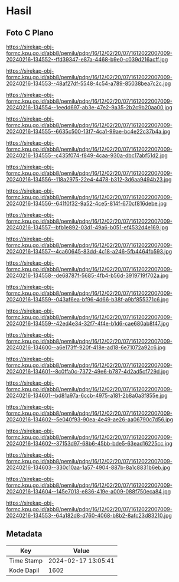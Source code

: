 # Hasil

## Foto C Plano

https://sirekap-obj-formc.kpu.go.id/abb8/pemilu/pdpr/16/12/02/20/07/1612022007009-20240216-134552--ffd39347-e87a-4468-b9e0-c039d216acff.jpg

https://sirekap-obj-formc.kpu.go.id/abb8/pemilu/pdpr/16/12/02/20/07/1612022007009-20240216-134553--48af27df-5548-4c54-a789-85038bea7c2c.jpg

https://sirekap-obj-formc.kpu.go.id/abb8/pemilu/pdpr/16/12/02/20/07/1612022007009-20240216-134554--1eedd697-ab3e-47e2-9a35-2b2c9b20aa00.jpg

https://sirekap-obj-formc.kpu.go.id/abb8/pemilu/pdpr/16/12/02/20/07/1612022007009-20240216-134555--6635c500-13f7-4ca1-99ae-bc4e22c37b4a.jpg

https://sirekap-obj-formc.kpu.go.id/abb8/pemilu/pdpr/16/12/02/20/07/1612022007009-20240216-134555--c435f074-f849-4caa-930a-dbc17abf51d2.jpg

https://sirekap-obj-formc.kpu.go.id/abb8/pemilu/pdpr/16/12/02/20/07/1612022007009-20240216-134556--118a2975-22e4-4478-b312-3d6aa9494b23.jpg

https://sirekap-obj-formc.kpu.go.id/abb8/pemilu/pdpr/16/12/02/20/07/1612022007009-20240216-134556--641f0f32-9a52-4ce5-814f-670cf816debe.jpg

https://sirekap-obj-formc.kpu.go.id/abb8/pemilu/pdpr/16/12/02/20/07/1612022007009-20240216-134557--bfb1e892-03d1-49a6-b051-ef4532d4e169.jpg

https://sirekap-obj-formc.kpu.go.id/abb8/pemilu/pdpr/16/12/02/20/07/1612022007009-20240216-134557--4ca60645-83dd-4c18-a246-5fb4464fb593.jpg

https://sirekap-obj-formc.kpu.go.id/abb8/pemilu/pdpr/16/12/02/20/07/1612022007009-20240216-134558--de68787f-5685-4fb4-b56d-3919719f702a.jpg

https://sirekap-obj-formc.kpu.go.id/abb8/pemilu/pdpr/16/12/02/20/07/1612022007009-20240216-134559--043af6ea-bf96-4d66-b38f-a9bf855371c6.jpg

https://sirekap-obj-formc.kpu.go.id/abb8/pemilu/pdpr/16/12/02/20/07/1612022007009-20240216-134559--42ed4e34-32f7-4f4e-b1d6-cae680ab8f47.jpg

https://sirekap-obj-formc.kpu.go.id/abb8/pemilu/pdpr/16/12/02/20/07/1612022007009-20240216-134600--a6e173ff-920f-418e-ad18-6e71072a92c6.jpg

https://sirekap-obj-formc.kpu.go.id/abb8/pemilu/pdpr/16/12/02/20/07/1612022007009-20240216-134601--8c0ffa0c-7372-49e6-b787-4d2ad5cf729d.jpg

https://sirekap-obj-formc.kpu.go.id/abb8/pemilu/pdpr/16/12/02/20/07/1612022007009-20240216-134601--bd81a97a-6ccb-4975-a181-2b8a0a3f855e.jpg

https://sirekap-obj-formc.kpu.go.id/abb8/pemilu/pdpr/16/12/02/20/07/1612022007009-20240216-134602--5e040f93-90ea-4e49-ae26-aa06790c7d56.jpg

https://sirekap-obj-formc.kpu.go.id/abb8/pemilu/pdpr/16/12/02/20/07/1612022007009-20240216-134602--37153d97-68b6-45bb-bde5-63ead16225cc.jpg

https://sirekap-obj-formc.kpu.go.id/abb8/pemilu/pdpr/16/12/02/20/07/1612022007009-20240216-134603--330c10aa-1a57-4904-887b-8a1c8831b6eb.jpg

https://sirekap-obj-formc.kpu.go.id/abb8/pemilu/pdpr/16/12/02/20/07/1612022007009-20240216-134604--145e7013-e836-419e-a009-088f750eca84.jpg

https://sirekap-obj-formc.kpu.go.id/abb8/pemilu/pdpr/16/12/02/20/07/1612022007009-20240216-134553--64a182d8-d760-4068-b8b2-8afc23d83210.jpg


## Metadata

| Key        | Value               |
| ---------- | ------------------- |
| Time Stamp | 2024-02-17 13:05:41 |
| Kode Dapil | 1602                |



